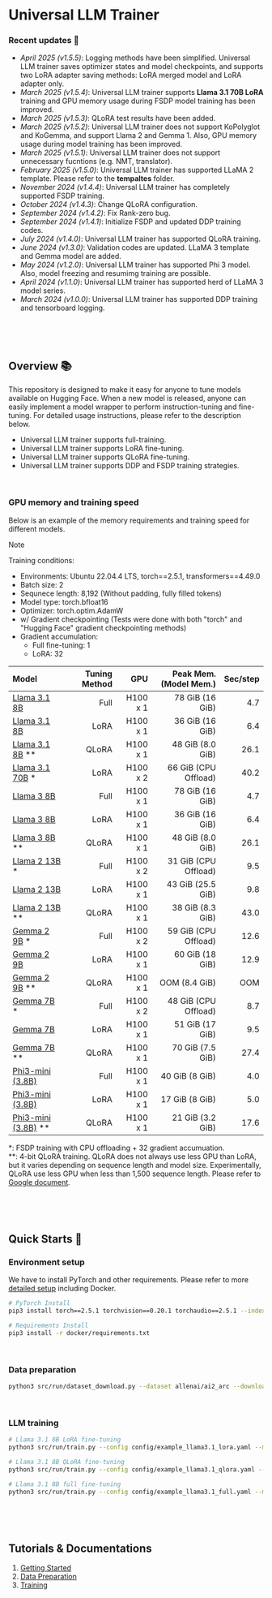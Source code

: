 # Universal LLM Trainer


### Recent updates 📣
* *April 2025 (v1.5.5)*: Logging methods have been simplified. Universal LLM trainer saves optimizer states and model checkpoints, and supports two LoRA adapter saving methods: LoRA merged model and LoRA adapter only.
* *March 2025 (v1.5.4)*: Universal LLM trainer supports **Llama 3.1 70B LoRA** training and GPU memory usage during FSDP model training has been improved.
* *March 2025 (v1.5.3)*: QLoRA test results have been added.
* *March 2025 (v1.5.2)*: Universal LLM trainer does not support KoPolyglot and KoGemma, and support Llama 2 and Gemma 1. Also, GPU memory usage during model training has been improved.
* *March 2025 (v1.5.1)*: Universal LLM trainer does not support unnecessary fucntions (e.g. NMT, translator).
* *February 2025 (v1.5.0)*: Universal LLM trainer has supported LLaMA 2 template. Please refer to the **tempaltes** folder.
* *November 2024 (v1.4.4)*: Universal LLM trainer has completely supported FSDP training.
* *October 2024 (v1.4.3)*: Change QLoRA configuration.
* *September 2024 (v1.4.2)*: Fix Rank-zero bug.
* *September 2024 (v1.4.1)*: Initialize FSDP and updated DDP training codes.
* *July 2024 (v1.4.0)*: Universal LLM trainer has supported QLoRA training. 
* *June 2024 (v1.3.0)*: Validation codes are updated. LLaMA 3 template and Gemma model are added.
* *May 2024 (v1.2.0)*: Universal LLM trainer has supported Phi 3 model. Also, model freezing and resumimg training are possible.
* *April 2024 (v1.1.0)*: Universal LLM trainer has supported herd of LLaMA 3 model series.
* *March 2024 (v1.0.0)*: Universal LLM trainer has supported DDP training and tensorboard logging.

&nbsp;

&nbsp;



## Overview 📚
This repository is designed to make it easy for anyone to tune models available on Hugging Face.
When a new model is released, anyone can easily implement a model wrapper to perform instruction-tuning and fine-tuning.
For detailed usage instructions, please refer to the description below.
* Universal LLM trainer supports full-training.
* Universal LLM trainer supports LoRA fine-tuning.
* Universal LLM trainer supports QLoRA fine-tuning.
* Universal LLM trainer supports DDP and FSDP training strategies.

&nbsp;


### GPU memory and training speed
Below is an example of the memory requirements and training speed for different models.

> [!NOTE]
> Training conditions: 
> - Environments: Ubuntu 22.04.4 LTS, torch==2.5.1, transformers==4.49.0
> - Batch size: 2
> - Sequnece length: 8,192 (Without padding, fully filled tokens)
> - Model type: torch.bfloat16
> - Optimizer: torch.optim.AdamW
> - w/ Gradient checkpointing (Tests were done with both "torch" and "Hugging Face" gradient checkpointing methods)
> - Gradient accumulation: 
>   - Full fine-tuning: 1
>   - LoRA: 32

| Model | Tuning Method | GPU | Peak Mem. (Model Mem.) | Sec/step |
|:- |-:|-:|-:|-:|
| [Llama 3.1 8B](config/llm_llama3.1_full.yaml)                 | Full   | H100 x 1  | 78 GiB (16 GiB)       | 4.7    |
| [Llama 3.1 8B](config/llm_llama3.1_lora.yaml)                 | LoRA   | H100 x 1  | 36 GiB (16 GiB)       | 6.4    |
| [Llama 3.1 8B](config/llm_llama3.1_qlora.yaml) **             | QLoRA  | H100 x 1  | 48 GiB (8.0 GiB)      | 26.1   |
| [Llama 3.1 70B](config/llm_llama3.1_70B_lora_fsdp.yaml) *     | LoRA   | H100 x 2  | 66 GiB (CPU Offload)  | 40.2   |
| [Llama 3 8B](config/llm_llama3_full.yaml)                     | Full   | H100 x 1  | 78 GiB (16 GiB)       | 4.7    |
| [Llama 3 8B](config/llm_llama3_lora.yaml)                     | LoRA   | H100 x 1  | 36 GiB (16 GiB)       | 6.4    |
| [Llama 3 8B](config/llm_llama3_qlora.yaml) **                 | QLoRA  | H100 x 1  | 48 GiB (8.0 GiB)      | 26.1   |
| [Llama 2 13B](config/llm_llama2_full_fsdp.yaml) *             | Full   | H100 x 2  | 31 GiB (CPU Offload)  | 9.5    |  
| [Llama 2 13B](config/llm_llama2_lora.yaml)                    | LoRA   | H100 x 1  | 43 GiB (25.5 GiB)     | 9.8    |
| [Llama 2 13B](config/llm_llama2_qlora.yaml) **                | QLoRA  | H100 x 1  | 38 GiB (8.3 GiB)      | 43.0   |
| [Gemma 2 9B](config/llm_gemma2_full_fsdp.yaml) *              | Full   | H100 x 2  | 59 GiB (CPU Offload)  | 12.6   |
| [Gemma 2 9B](config/llm_gemma2_lora.yaml)                     | LoRA   | H100 x 1  | 60 GiB (18 GiB)       | 12.9   |
| [Gemma 2 9B](config/llm_gemma2_qlora.yaml) **                 | QLoRA  | H100 x 1  | OOM (8.4 GiB)         | OOM    |
| [Gemma 7B](config/llm_gemma_full_fsdp.yaml) *                 | Full   | H100 x 2  | 48 GiB (CPU Offload)  | 8.7    |   
| [Gemma 7B](config/llm_gemma_lora.yaml)                        | LoRA   | H100 x 1  | 51 GiB (17 GiB)       | 9.5    |
| [Gemma 7B](config/llm_gemma_qlora.yaml) **                    | QLoRA  | H100 x 1  | 70 GiB (7.5 GiB)      | 27.4   |
| [Phi3-mini (3.8B)](config/llm_phi3_full.yaml)                 | Full   | H100 x 1  | 40 GiB (8 GiB)        | 4.0    |
| [Phi3-mini (3.8B)](config/llm_phi3_lora.yaml)                 | LoRA   | H100 x 1  | 17 GiB (8 GiB)        | 5.0    |
| [Phi3-mini (3.8B)](config/llm_phi3_qlora.yaml) **             | QLoRA  | H100 x 1  | 21 GiB (3.2 GiB)      | 17.6   |

*: FSDP training with CPU offloading + 32 gradient accumuation.<br>
**: 4-bit QLoRA training. QLoRA does not always use less GPU than LoRA, but it varies depending on sequence length and model size. Experimentally, QLoRA use less GPU when less than 1,500 sequence length. Please refer to [Google document](https://cloud.google.com/vertex-ai/generative-ai/docs/model-garden/lora-qlora).

&nbsp;

&nbsp;

## Quick Starts 🚀
### Environment setup
We have to install PyTorch and other requirements. Please refer to more [detailed setup](./docs/1_getting_started.md) including Docker.
```bash
# PyTorch Install
pip3 install torch==2.5.1 torchvision==0.20.1 torchaudio==2.5.1 --index-url https://download.pytorch.org/whl/cu124

# Requirements Install
pip3 install -r docker/requirements.txt
```

&nbsp;

### Data preparation
```bash
python3 src/run/dataset_download.py --dataset allenai/ai2_arc --download_path data_examples
```

&nbsp;

### LLM training
```bash
# Llama 3.1 8B LoRA fine-tuning
python3 src/run/train.py --config config/example_llama3.1_lora.yaml --mode train

# Llama 3.1 8B QLoRA fine-tuning
python3 src/run/train.py --config config/example_llama3.1_qlora.yaml --mode train

# Llama 3.1 8B full fine-tuning
python3 src/run/train.py --config config/example_llama3.1_full.yaml --mode train
```

&nbsp;

&nbsp;

<!-- ## Repository Structure
This repository is structured as follows.
```
├── config
│   └── *.yaml
├── config_lora
│   └── *.yaml
│
├── data
│   └── ${DATA_NAME}
│       └── ${DATA_NAME}.pkl
│
├── demo
│   ├── front
│   │   └── design
│   └── server.py
│
├── docker
│   ├── Dockerfile
│   └── requirements.txt
│
├── src
│   ├── data_collection             # Datasets wrappers
│   ├── models                      # Model wrappers
│   ├── run
│   │   ├── chat.py                 # The entry point of simple chat demo for trained LLM model
│   │   ├── train_deepspeed.py      # The entry point of deepspeed LLM training
│   │   ├── train.py                # The entry point of LLM training
│   │   └── validation.py           # The entry point of evaluation of trained LLM model
│   ├── task
│   ├── tools
│   │   ...
│   │   └── tokenizers              # LLM tokenizer wrappers
│   ├── trainer
│   │   ├── build.py
│   │   ├── trainer_deepspeed.py    # Deepspeed training trainer
│   │   └── trainer.py              # Training trainer
│   └── utils
│
└── templates                       # LLM instruction templates
```
<br><br> -->

## Tutorials & Documentations
1. [Getting Started](./docs/1_getting_started.md)
2. [Data Preparation](./docs/2_data_preparation.md)
3. [Training](./docs/3_training.md)
